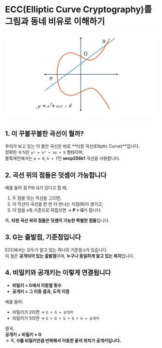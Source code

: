 # ECC(Elliptic Curve Cryptography)를 그림과 동네 비유로 이해하기

<img src="./elliptic.png">

## 1. 이 꾸불꾸불한 곡선이 뭘까?

우리가 보고 있는 이 붉은 곡선은 바로 **타원 곡선(Elliptic Curve)**입니다.  
정확한 수식은 `y² = x³ + ax + b` 형태이며,  
블록체인에서는 `a = 0`, `b = 7`인 **secp256k1** 곡선을 사용합니다.

## 2. 곡선 위의 점들은 덧셈이 가능합니다

예를 들어 점 P와 Q가 있다고 할 때,

1. 두 점을 잇는 직선을 그으면,
2. 이 직선이 곡선을 한 번 더 만나는 지점(R)이 생기고,
3. 이 점을 x축 기준으로 뒤집으면 → **P + Q**가 됩니다.

즉, **타원 곡선 위의 점들은 덧셈이 가능한 특별한 점들**입니다.

## 3. G는 출발점, 기준점입니다

ECC에서는 모두가 알고 있는 하나의 기준점 `G`가 있습니다.  
이 점은 **공개되어 있는 출발점**이며, **누구나 동일하게 알고 있는 위치**입니다.

## 4. 비밀키와 공개키는 이렇게 연결됩니다

- **비밀키 = G에서 이동할 횟수**
- **공개키 = 그 이동 결과, 도착 지점**

예를 들어:

- 비밀키가 2라면 → `G + G = 공개키`
- 비밀키가 5라면 → `G + G + G + G + G = 공개키`

결국,  
**공개키 = 비밀키 × G**  
→ 즉, **G를 비밀키만큼 반복해서 이동한 끝의 위치가 공개키입니다.**
